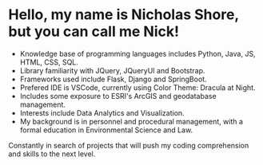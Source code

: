 # Hello, my name is Nicholas Shore, but you can call me Nick!
- Knowledge base of programming languages includes Python, Java, JS, HTML, CSS, SQL.
- Library familiarity with JQuery, JQueryUI and Bootstrap.
- Frameworks used include Flask, Django and SpringBoot.
- Prefered IDE is VSCode, currently using Color Theme: Dracula at Night.
- Includes some exposure to ESRI's ArcGIS and geodatabase management.
- Interests include Data Analytics and Visualization.
- My background is in personnel and procedural management, with a formal education in Environmental Science and Law.

Constantly in search of projects that will push my coding comprehension and skills to the next level.
